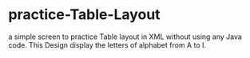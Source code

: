 # practice-Table-Layout
a simple screen to practice Table layout in XML without using any Java code.
This Design display the letters of alphabet from A to I.
